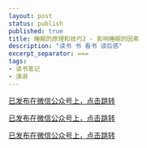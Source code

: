 ```yaml
---
layout: post
status: publish
published: true
title: 睡眠的原理和技巧2 - 影响睡眠的因素
description: "读书 书 看书 读后感"
excerpt_separator: ===
tags:
- 读书笔记
- 演讲
---
```


[已发布在微信公众号上，点击跳转](https://mp.weixin.qq.com/s/USy6jg6YDwgdaDtoTj5Ypg)

[已发布在微信公众号上，点击跳转](https://mp.weixin.qq.com/s/USy6jg6YDwgdaDtoTj5Ypg)

[已发布在微信公众号上，点击跳转](https://mp.weixin.qq.com/s/USy6jg6YDwgdaDtoTj5Ypg)

